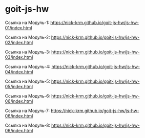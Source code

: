 # goit-js-hw

Ссылка на Модуль-1: https://nick-krm.github.io/goit-js-hw/js-hw-01/index.html

Ссылка на Модуль-2: https://nick-krm.github.io/goit-js-hw/js-hw-02/index.html

Ссылка на Модуль-3: https://nick-krm.github.io/goit-js-hw/js-hw-03/index.html

Ссылка на Модуль-4: https://nick-krm.github.io/goit-js-hw/js-hw-04/index.html

Ссылка на Модуль-5: https://nick-krm.github.io/goit-js-hw/js-hw-05/index.html

Ссылка на Модуль-6: https://nick-krm.github.io/goit-js-hw/js-hw-06/index.html

Ссылка на Модуль-7: https://nick-krm.github.io/goit-js-hw/js-hw-06/index.html

Ссылка на Модуль-8: https://nick-krm.github.io/goit-js-hw/js-hw-06/index.html
